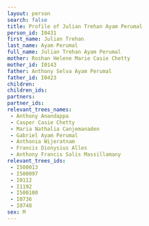```yaml
---
layout: person
search: false
title: Profile of Julian Trehan Ayam Perumal
person_id: I0431
first_name: Julian Trehan
last_name: Ayam Perumal
full_name: Julian Trehan Ayam Perumal
mother: Roshan Helene Marie Casie Chetty
mother_id: I0143
father: Anthony Selva Ayam Perumal
father_id: I0423
children:
children_ids:
partners:
partner_ids:
relevant_trees_names:
 - Anthony Anandappa
 - Casper Casie Chetty
 - Maria Nathalia Canjemanaden
 - Gabriel Ayam Perumal
 - Anthonia Wijeratnam
 - Francis Dionysius Alles
 - Anthony Francis Salis Massillamany
relevant_trees_ids:
 - I500013
 - I500097
 - I0112
 - I1192
 - I500100
 - I0736
 - I0748
sex: M
---
```


